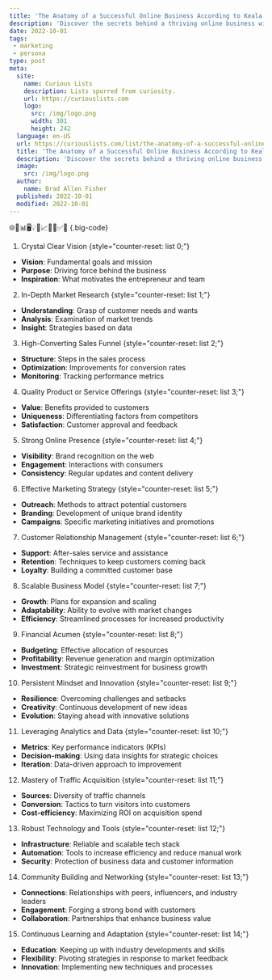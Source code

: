 ```yaml
---
title: 'The Anatomy of a Successful Online Business According to Keala Kanae'
description: 'Discover the secrets behind a thriving online business with Keala Kanae. Satiate your curiosity as you learn the anatomy of success in the digital world.'
date: 2022-10-01
tags:
 - marketing
 - persona
type: post
meta:
  site:
    name: Curious Lists
    description: Lists spurred from curiosity.
    url: https://curiouslists.com
    logo:
      src: /img/logo.png
      width: 301
      height: 242
  language: en-US
  url: https://curiouslists.com/list/the-anatomy-of-a-successful-online-business-according-to-keala-kanae
  title: 'The Anatomy of a Successful Online Business According to Keala Kanae'
  description: 'Discover the secrets behind a thriving online business with Keala Kanae. Satiate your curiosity as you learn the anatomy of success in the digital world.'
  image:
    src: /img/logo.png
  author:
    name: Brad Allen Fisher
  published: 2022-10-01
  modified: 2022-10-01
---
```



🌐💼📊🖥️💡🤝📈📢🚀✅👥 {.big-code}

1. Crystal Clear Vision {style="counter-reset: list 0;"}
  - **Vision**: Fundamental goals and mission
  - **Purpose**: Driving force behind the business
  - **Inspiration**: What motivates the entrepreneur and team

2. In-Depth Market Research {style="counter-reset: list 1;"}
  - **Understanding**: Grasp of customer needs and wants
  - **Analysis**: Examination of market trends
  - **Insight**: Strategies based on data

3. High-Converting Sales Funnel {style="counter-reset: list 2;"}
  - **Structure**: Steps in the sales process
  - **Optimization**: Improvements for conversion rates
  - **Monitoring**: Tracking performance metrics

4. Quality Product or Service Offerings {style="counter-reset: list 3;"}
  - **Value**: Benefits provided to customers
  - **Uniqueness**: Differentiating factors from competitors
  - **Satisfaction**: Customer approval and feedback

5. Strong Online Presence {style="counter-reset: list 4;"}
  - **Visibility**: Brand recognition on the web
  - **Engagement**: Interactions with consumers
  - **Consistency**: Regular updates and content delivery

6. Effective Marketing Strategy {style="counter-reset: list 5;"}
  - **Outreach**: Methods to attract potential customers
  - **Branding**: Development of unique brand identity
  - **Campaigns**: Specific marketing initiatives and promotions

7. Customer Relationship Management {style="counter-reset: list 6;"}
  - **Support**: After-sales service and assistance
  - **Retention**: Techniques to keep customers coming back
  - **Loyalty**: Building a committed customer base

8. Scalable Business Model {style="counter-reset: list 7;"}
  - **Growth**: Plans for expansion and scaling
  - **Adaptability**: Ability to evolve with market changes
  - **Efficiency**: Streamlined processes for increased productivity

9. Financial Acumen {style="counter-reset: list 8;"}
  - **Budgeting**: Effective allocation of resources
  - **Profitability**: Revenue generation and margin optimization
  - **Investment**: Strategic reinvestment for business growth

10. Persistent Mindset and Innovation {style="counter-reset: list 9;"}
  - **Resilience**: Overcoming challenges and setbacks
  - **Creativity**: Continuous development of new ideas
  - **Evolution**: Staying ahead with innovative solutions

11. Leveraging Analytics and Data {style="counter-reset: list 10;"}
  - **Metrics**: Key performance indicators (KPIs)
  - **Decision-making**: Using data insights for strategic choices
  - **Iteration**: Data-driven approach to improvement

12. Mastery of Traffic Acquisition {style="counter-reset: list 11;"}
  - **Sources**: Diversity of traffic channels
  - **Conversion**: Tactics to turn visitors into customers
  - **Cost-efficiency**: Maximizing ROI on acquisition spend

13. Robust Technology and Tools {style="counter-reset: list 12;"}
  - **Infrastructure**: Reliable and scalable tech stack
  - **Automation**: Tools to increase efficiency and reduce manual work
  - **Security**: Protection of business data and customer information

14. Community Building and Networking {style="counter-reset: list 13;"}
  - **Connections**: Relationships with peers, influencers, and industry leaders
  - **Engagement**: Forging a strong bond with customers
  - **Collaboration**: Partnerships that enhance business value

15. Continuous Learning and Adaptation {style="counter-reset: list 14;"}
  - **Education**: Keeping up with industry developments and skills
  - **Flexibility**: Pivoting strategies in response to market feedback
  - **Innovation**: Implementing new techniques and processes